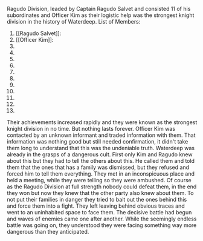 Ragudo Division, leaded by Captain Ragudo Salvet and consisted 11 of his subordinates and Officer Kim as their logistic help was the strongest knight division in the history of Waterdeep.
List of Members:
1. [[Ragudo Salvet]]: 
2. [[Officer Kim]]:
3. 
4. 
5. 
6. 
7. 
8. 
9. 
10. 
11. 
12. 
13. 
Their achievements increased rapidly and they were known as the strongest knight division in no time. But nothing lasts forever. Officer Kim was contacted by an unknown informant and traded information with them. That information was nothing good but still needed confirmation, it didn't take them long to understand that this was the undeniable truth. Waterdeep was already in the grasps of a dangerous cult. First only Kim and Ragudo knew about this but they had to tell the others about this. He called them and told them that the ones that has a family was dismissed, but they refused and forced him to tell them everything. They met in an inconspicuous place and held a meeting, while they were telling so they were ambushed. Of course as the Ragudo Division at full strength nobody could defeat them, in the end they won but now they knew that the other party also knew about them. To not put their families in danger they tried to bait out the ones behind this and force them into a fight. They left leaving behind obvious traces and went to an uninhabited space to face them. The decisive battle had begun and waves of enemies came one after another. While the seemingly endless battle was going on, they understood they were facing something way more dangerous than they anticipated. 